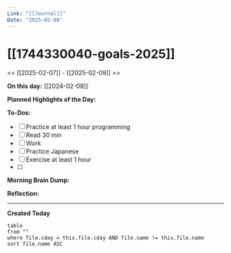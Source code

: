 ```yaml
---
Link: "[[Journal]]"
Date: "2025-02-08"
---
```

# [[1744330040-goals-2025]]

<< [[2025-02-07]] - [[2025-02-09]] >>

**On this day:** [[2024-02-08]]

**Planned Highlights of the Day:**


**To-Dos:**
- [ ] Practice at least 1 hour programming
- [ ] Read 30 min
- [ ] Work
- [ ] Practice Japanese
- [ ] Exercise at least 1 hour
- [ ] 

**Morning Brain Dump:**


**Reflection:**


---
**Created Today**
```dataview
table
from ""
where file.cday = this.file.cday AND file.name != this.file.name
sort file.name ASC
```
